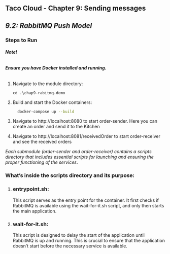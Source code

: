 ## Taco Cloud - Chapter 9: Sending messages
## *9.2: RabbitMQ Push Model*

### Steps to Run
###### ***Note!***
###### ***Ensure you have Docker installed and running.***
1. Navigate to the module directory:
    ```
    cd .\chap9-rabitmq-demo
    ```
2.  Build and start the Docker containers:  
    ```bash
      docker-compose up --build
    ```

3. Navigate to http://localhost:8080 to start order-sender. 
   Here you can create an order and send it to the Kitchen
4. Navigate to http://localhost:8081/receivedOrder to start order-receiver 
   and see the received orders


*Each submodule (order-sender and order-receiver) contains a scripts directory that includes essential scripts for launching and ensuring the proper functioning of the services*.

### What’s inside the scripts directory and its purpose:
1. ### entrypoint.sh:
    This script serves as the entry point for the container. It first checks if RabbitMQ is available using the wait-for-it.sh script, and only then starts the main application.
2. ### wait-for-it.sh:
    This script is designed to delay the start of the application until RabbitMQ is up and running. This is crucial to ensure that the application doesn’t start before the necessary service is available.


